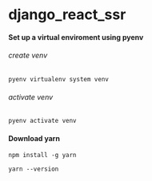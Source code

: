 # django_react_ssr


#### Set up a virtual enviroment using pyenv
###### create venv
```
pyenv virtualenv system venv
```
###### activate venv
```
pyenv activate venv
```

#### Download yarn
```
npm install -g yarn
```
```
yarn --version
```

